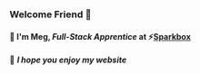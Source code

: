 
### **Welcome Friend** :wave:
#### :apple: I'm Meg, **_Full-Stack Apprentice_** at :zap:[Sparkbox](https://sparkbox.com/)

:green_apple: **_I hope you enjoy my website_**
